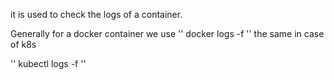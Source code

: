 it is used to check the logs of a container.

Generally for a docker container we use 
''
docker logs -f <container-id>
''
the same in case of k8s

''
kubectl logs -f <pod-name>
''